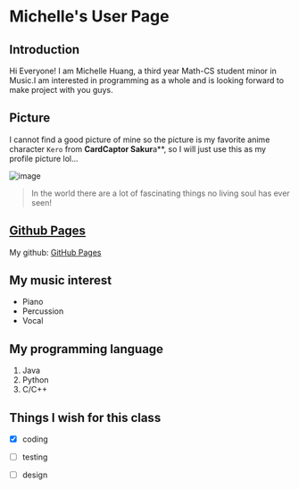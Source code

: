 # Michelle's User Page
## Introduction
Hi Everyone! I am Michelle Huang, a third year Math-CS student minor in Music.I am interested in programming as a whole and is looking forward to make project with you guys.

## Picture
I cannot find a good picture of mine so the picture is my favorite anime character `Kero` from **CardCaptor Sakur**a**, so I will just use this as my profile picture lol...

![[image](kero.png)](https://hero.fandom.com/wiki/Kero)

> In the world there are a lot of fascinating things no living soul has ever seen!

## [Github Pages](https://github.com/michellelyHuang728)
My github: [GitHub Pages](https://github.com/michellelyHuang728)

## My music interest
* Piano
* Percussion
* Vocal

## My programming language
1. Java
2. Python
3. C/C++

## Things I wish for this class
- [x] coding
- [ ] testing
- [ ] design








